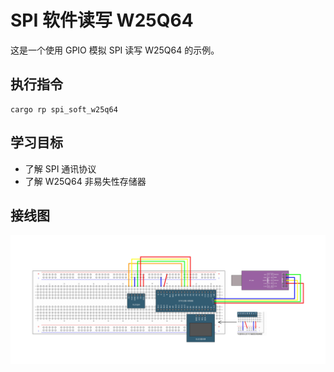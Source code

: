 # SPI 软件读写 W25Q64

这是一个使用 GPIO 模拟 SPI 读写 W25Q64 的示例。

## 执行指令

```shell
cargo rp spi_soft_w25q64
```

## 学习目标

- 了解 SPI 通讯协议
- 了解 W25Q64 非易失性存储器

## 接线图

![](../../../images/wiring_diagram/11-1%20模拟SPI读写W25Q64.jpg)
